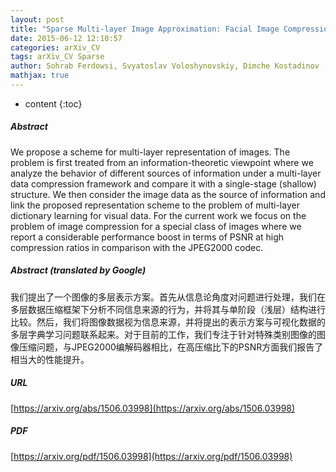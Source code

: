 ```yaml
---
layout: post
title: "Sparse Multi-layer Image Approximation: Facial Image Compression"
date: 2015-06-12 12:10:57
categories: arXiv_CV
tags: arXiv_CV Sparse
author: Sohrab Ferdowsi, Svyatoslav Voloshynovskiy, Dimche Kostadinov
mathjax: true
---
```


* content
{:toc}

##### Abstract
We propose a scheme for multi-layer representation of images. The problem is first treated from an information-theoretic viewpoint where we analyze the behavior of different sources of information under a multi-layer data compression framework and compare it with a single-stage (shallow) structure. We then consider the image data as the source of information and link the proposed representation scheme to the problem of multi-layer dictionary learning for visual data. For the current work we focus on the problem of image compression for a special class of images where we report a considerable performance boost in terms of PSNR at high compression ratios in comparison with the JPEG2000 codec.

##### Abstract (translated by Google)
我们提出了一个图像的多层表示方案。首先从信息论角度对问题进行处理，我们在多层数据压缩框架下分析不同信息来源的行为，并将其与单阶段（浅层）结构进行比较。然后，我们将图像数据视为信息来源，并将提出的表示方案与可视化数据的多层字典学习问题联系起来。对于目前的工作，我们专注于针对特殊类别图像的图像压缩问题，与JPEG2000编解码器相比，在高压缩比下的PSNR方面我们报告了相当大的性能提升。

##### URL
[https://arxiv.org/abs/1506.03998](https://arxiv.org/abs/1506.03998)

##### PDF
[https://arxiv.org/pdf/1506.03998](https://arxiv.org/pdf/1506.03998)

